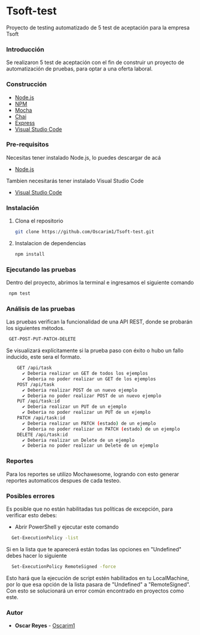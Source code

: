 # Tsoft-test
Proyecto de testing automatizado de 5 test de aceptación para la empresa Tsoft 

### Introducción
Se realizaron 5 test de aceptación con el fin de construir un proyecto de automatización de pruebas, para optar a una oferta laboral.

### Construcción
* [Node.js](https://nodejs.org/es/)
* [NPM](https://www.npmjs.com/)
* [Mocha](https://mochajs.org/)
* [Chai](https://www.chaijs.com/)
* [Express](https://expressjs.com/es/)
* [Visual Studio Code](https://code.visualstudio.com/)

### Pre-requisitos
Necesitas tener instalado Node.js, lo puedes descargar de acá

  * [Node.js](https://nodejs.org/es/)

Tambien necesitarás tener instalado Visual Studio Code

* [Visual Studio Code](https://code.visualstudio.com/)

### Instalación
1. Clona el repositorio

   ``` sh
   git clone https://github.com/Oscarim1/Tsoft-test.git
   ```
2. Instalacion de dependencias

   ``` sh
   npm install
   ```
### Ejecutando las pruebas
Dentro del proyecto, abrimos la terminal e ingresamos el siguiente comando

  ``` sh
   npm test
   ```
### Análisis de las pruebas
Las pruebas verifican la funcionalidad de una API REST, donde se probarán los siguientes métodos.

  ``` sh
   GET-POST-PUT-PATCH-DELETE
   ```

Se visualizará explícitamente si la prueba paso con éxito o hubo un fallo inducido, este sera el formato.
``` sh
    GET /api/task
      ✔ Deberia realizar un GET de todos los ejemplos
      ✔ Deberia no poder realizar un GET de los ejemplos
    POST /api/task
      ✔ Deberia realizar POST de un nuevo ejemplo
      ✔ Deberia no poder realizar POST de un nuevo ejemplo
    PUT /api/task:id
      ✔ Deberia realizar un PUT de un ejemplo
      ✔ Deberia no poder realizar un PUT de un ejemplo
    PATCH /api/task:id
      ✔ Deberia realizar un PATCH (estado) de un ejemplo
      ✔ Deberia no poder realizar un PATCH (estado) de un ejemplo
    DELETE /api/task:id
      ✔ Deberia realizar un Delete de un ejemplo
      ✔ Deberia no poder realizar un Delete de un ejemplo
   ```
    
### Reportes
Para los reportes se utilizo Mochawesome, logrando con esto generar reportes automaticos despues de cada testeo.

### Posibles errores
Es posible que no están habilitadas tus políticas de excepción, para verificar esto debes:
* Abrir PowerShell y ejecutar este comando
 ``` sh
   Get-ExecutionPolicy -list
   ```
Si en la lista que te aparecerá están todas las opciones en "Undefined" debes hacer lo siguiente
 ``` sh
   Set-ExecutionPolicy RemoteSigned -force
   ```
Esto hará que la ejecución de script estén habilitados en tu LocalMachine, por lo que esa opción de la lista pasara de "Undefined" a "RemoteSigned".
Con esto se solucionará un error común encontrado en proyectos como este.

### Autor
* **Oscar Reyes** - [Oscarim1](https://github.com/Oscarim1)

